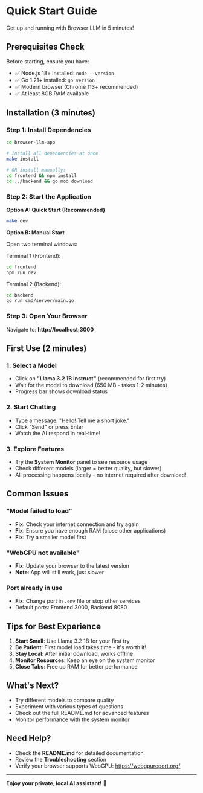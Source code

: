 # Quick Start Guide

Get up and running with Browser LLM in 5 minutes!

## Prerequisites Check

Before starting, ensure you have:
- ✅ Node.js 18+ installed: `node --version`
- ✅ Go 1.21+ installed: `go version`
- ✅ Modern browser (Chrome 113+ recommended)
- ✅ At least 8GB RAM available

## Installation (3 minutes)

### Step 1: Install Dependencies

```bash
cd browser-llm-app

# Install all dependencies at once
make install

# OR install manually:
cd frontend && npm install
cd ../backend && go mod download
```

### Step 2: Start the Application

**Option A: Quick Start (Recommended)**
```bash
make dev
```

**Option B: Manual Start**

Open two terminal windows:

Terminal 1 (Frontend):
```bash
cd frontend
npm run dev
```

Terminal 2 (Backend):
```bash
cd backend
go run cmd/server/main.go
```

### Step 3: Open Your Browser

Navigate to: **http://localhost:3000**

## First Use (2 minutes)

### 1. Select a Model
- Click on **"Llama 3.2 1B Instruct"** (recommended for first try)
- Wait for the model to download (650 MB - takes 1-2 minutes)
- Progress bar shows download status

### 2. Start Chatting
- Type a message: "Hello! Tell me a short joke."
- Click "Send" or press Enter
- Watch the AI respond in real-time!

### 3. Explore Features
- Try the **System Monitor** panel to see resource usage
- Check different models (larger = better quality, but slower)
- All processing happens locally - no internet required after download!

## Common Issues

### "Model failed to load"
- **Fix**: Check your internet connection and try again
- **Fix**: Ensure you have enough RAM (close other applications)
- **Fix**: Try a smaller model first

### "WebGPU not available"
- **Fix**: Update your browser to the latest version
- **Note**: App will still work, just slower

### Port already in use
- **Fix**: Change port in `.env` file or stop other services
- Default ports: Frontend 3000, Backend 8080

## Tips for Best Experience

1. **Start Small**: Use Llama 3.2 1B for your first try
2. **Be Patient**: First model load takes time - it's worth it!
3. **Stay Local**: After initial download, works offline
4. **Monitor Resources**: Keep an eye on the system monitor
5. **Close Tabs**: Free up RAM for better performance

## What's Next?

- Try different models to compare quality
- Experiment with various types of questions
- Check out the full README.md for advanced features
- Monitor performance with the system monitor

## Need Help?

- Check the **README.md** for detailed documentation
- Review the **Troubleshooting** section
- Verify your browser supports WebGPU: https://webgpureport.org/

---

**Enjoy your private, local AI assistant!** 🚀

